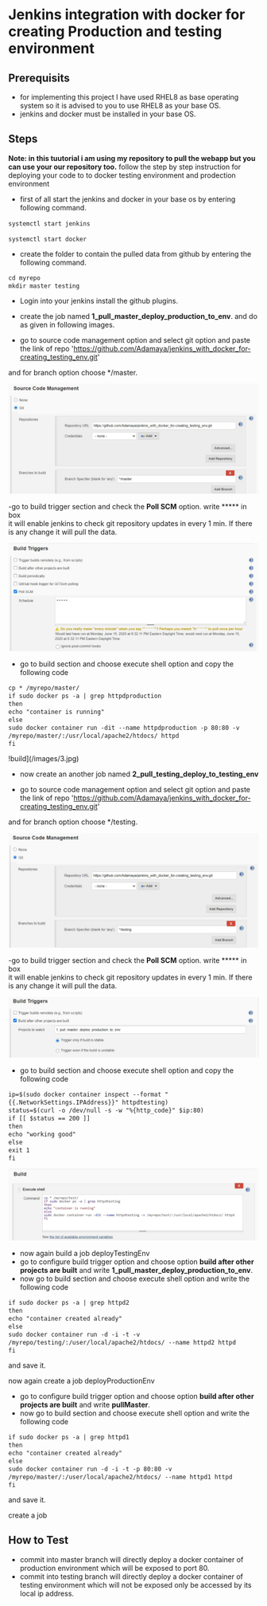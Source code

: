 # Jenkins integration with docker for creating Production and testing environment

## Prerequisits
- for implementing this project I have used RHEL8 as base operating system so it is advised to you to use RHEL8 as your base OS.
- jenkins and docker must be installed in your base OS.

## Steps
**Note: in this tuutorial i am using my repository to pull the webapp but you can use your our repository too.** 
follow the step by step instruction for deploying your code to to docker testing environment and prodection environment

- first of all start the jenkins and docker in your base os by entering following command.

`systemctl start jenkins`

`systemctl start docker`

- create the folder to contain the pulled data from github by  entering the following command.

```mkdir myrepo
cd myrepo
mkdir master testing
```

- Login into your jenkins install the github plugins.

- create the job named **1_pull_master_deploy_production_to_env**.
and do as given in following images.


- go to source code management option and select git option and paste the link of repo 'https://github.com/Adamaya/jenkins_with_docker_for-creating_testing_env.git'

and for branch option choose */master.

![configure github pull](/images/1.jpg)

-go to build trigger section and check the **Poll SCM** option. write \*\*\*\*\* in box\
 it will enable jenkins to  check git repository updates in every 1 min. If there is any change it will pull the data.

![configure github pull](/images/2.jpg)

- go to build section and choose execute shell option and copy the following code

```
cp * /myrepo/master/
if sudo docker ps -a | grep httpdproduction
then
echo "container is running"
else
sudo docker container run -dit --name httpdproduction -p 80:80 -v /myrepo/master/:/usr/local/apache2/htdocs/ httpd
fi
```

!build](/images/3.jpg)

- now create an another job named **2_pull_testing_deploy_to_testing_env**

- go to source code management option and select git option and paste the link of repo 'https://github.com/Adamaya/jenkins_with_docker_for-creating_testing_env.git'

and for branch option choose */testing.

![configure github pull](/images/4.jpg)

-go to build trigger section and check the **Poll SCM** option. write \*\*\*\*\* in box\
 it will enable jenkins to  check git repository updates in every 1 min. If there is any change it will pull the data.


![configure github pull](/images/5.jpg)

- go to build section and choose execute shell option and copy the following code

```
ip=$(sudo docker container inspect --format "{{.NetworkSettings.IPAddress}}" httpdtesting)
status=$(curl -o /dev/null -s -w "%{http_code}" $ip:80)
if [[ $status == 200 ]]
then
echo "working good"
else
exit 1
fi
```

![configure github pull](/images/6.jpg)

- now again build a job deployTestingEnv
- go to configure build trigger option and choose option **build after other projects are built** and write **1_pull_master_deploy_production_to_env**.
- now go to build section and choose execute shell option and write the following code 

```
if sudo docker ps -a | grep httpd2
then
echo "container created already"
else
sudo docker container run -d -i -t -v /myrepo/testing/:/user/local/apache2/htdocs/ --name httpd2 httpd
fi
```
and save it.

now again create a job deployProductionEnv
- go to configure build trigger option and choose option **build after other projects are built** and write **pullMaster**.
- now go to build section and choose execute shell option and write the following code 

```
if sudo docker ps -a | grep httpd1
then
echo "container created already"
else
sudo docker container run -d -i -t -p 80:80 -v /myrepo/master/:/user/local/apache2/htdocs/ --name httpd1 httpd
fi
```

and save it.

create a job 
## How to Test
- commit into master branch will directly deploy a docker container of production environment which will be exposed to port 80.
- commit into testing branch will directly deploy a docker container of testing environment which will not be exposed only be accessed by its local ip address.
